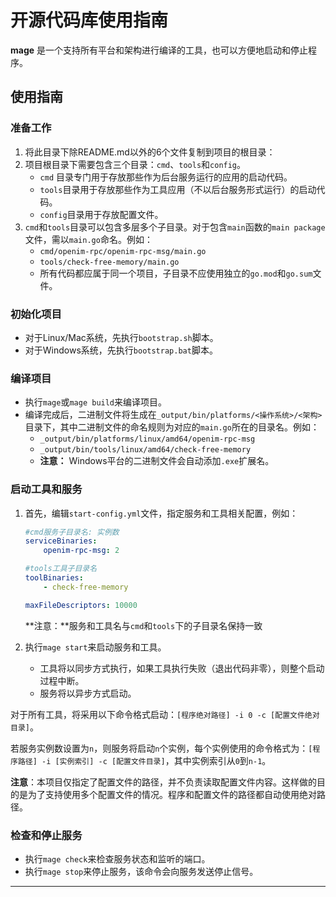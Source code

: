 # 开源代码库使用指南

**mage** 是一个支持所有平台和架构进行编译的工具，也可以方便地启动和停止程序。

## 使用指南

### 准备工作

1. 将此目录下除README.md以外的6个文件复制到项目的根目录：
2. 项目根目录下需要包含三个目录：`cmd`、`tools`和`config`。
    - `cmd` 目录专门用于存放那些作为后台服务运行的应用的启动代码。
    - `tools`目录用于存放那些作为工具应用（不以后台服务形式运行）的启动代码。
    - `config`目录用于存放配置文件。
3. `cmd`和`tools`目录可以包含多层多个子目录。对于包含`main`函数的`main package`文件，需以`main.go`命名。例如：
    - `cmd/openim-rpc/openim-rpc-msg/main.go`
    - `tools/check-free-memory/main.go`
    - 所有代码都应属于同一个项目，子目录不应使用独立的`go.mod`和`go.sum`文件。

### 初始化项目

- 对于Linux/Mac系统，先执行`bootstrap.sh`脚本。
- 对于Windows系统，先执行`bootstrap.bat`脚本。

### 编译项目

- 执行`mage`或`mage build`来编译项目。
- 编译完成后，二进制文件将生成在`_output/bin/platforms/<操作系统>/<架构>`目录下，其中二进制文件的命名规则为对应的`main.go`所在的目录名。例如：
    - `_output/bin/platforms/linux/amd64/openim-rpc-msg`
    - `_output/bin/tools/linux/amd64/check-free-memory`
    - **注意：** Windows平台的二进制文件会自动添加`.exe`扩展名。

### 启动工具和服务

1. 首先，编辑`start-config.yml`文件，指定服务和工具相关配置，例如：

    ```yaml
    #cmd服务子目录名: 实例数
    serviceBinaries:
        openim-rpc-msg: 2
    
    #tools工具子目录名
    toolBinaries:
        - check-free-memory
    
    maxFileDescriptors: 10000
    ```

    **注意：**服务和工具名与`cmd`和`tools`下的子目录名保持一致

3. 执行`mage start`来启动服务和工具。
    
    - 工具将以同步方式执行，如果工具执行失败（退出代码非零），则整个启动过程中断。
    - 服务将以异步方式启动。

对于所有工具，将采用以下命令格式启动：`[程序绝对路径] -i 0 -c [配置文件绝对目录]`。

若服务实例数设置为`n`，则服务将启动`n`个实例，每个实例使用的命令格式为：`[程序路径] -i [实例索引] -c [配置文件目录]`，其中实例索引从`0`到`n-1`。

**注意**：本项目仅指定了配置文件的路径，并不负责读取配置文件内容。这样做的目的是为了支持使用多个配置文件的情况。程序和配置文件的路径都自动使用绝对路径。

### 检查和停止服务

- 执行`mage check`来检查服务状态和监听的端口。
- 执行`mage stop`来停止服务，该命令会向服务发送停止信号。

---


